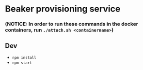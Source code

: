 Beaker provisioning service
===========================

### (NOTICE: In order to run these commands in the docker containers, run `./attach.sh <containername>`)

## Dev

* `npm install`
* `npm start`
